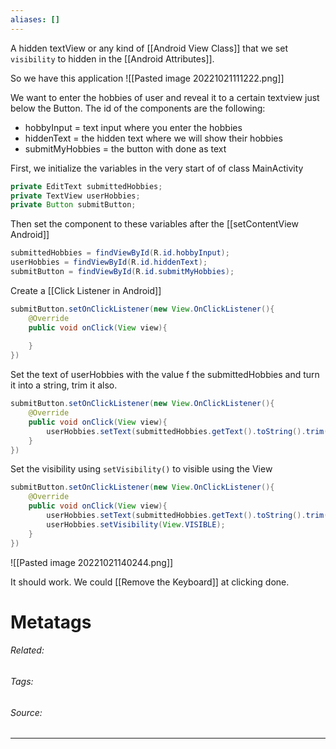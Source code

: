 ```yaml
---
aliases: []
---
```

A hidden textView or any kind of [[Android View Class]] that we set `visibility` to hidden in the [[Android Attributes]]. 

So we have this application
![[Pasted image 20221021111222.png]]

We want to enter the hobbies of user and reveal it to a certain textview just below the Button. The id of the components are the following:
- hobbyInput = text input where you enter the hobbies
- hiddenText = the hidden text where we will show their hobbies
- submitMyHobbies = the button with done as text

First, we initialize the variables in the very start of of class MainActivity
```java
private EditText submittedHobbies;  
private TextView userHobbies;  
private Button submitButton;
```

Then set the component to these variables after the [[setContentView Android]]
```java 
submittedHobbies = findViewById(R.id.hobbyInput);  
userHobbies = findViewById(R.id.hiddenText);  
submitButton = findViewById(R.id.submitMyHobbies);
```

Create a [[Click Listener in Android]]
```java
submitButton.setOnClickListener(new View.OnClickListener(){
	@Override
	public void onClick(View view){
		
	}
})
```

Set the text of userHobbies with the value f the submittedHobbies and turn it into a string, trim it also. 
```java
submitButton.setOnClickListener(new View.OnClickListener(){
	@Override
	public void onClick(View view){
		userHobbies.setText(submittedHobbies.getText().toString().trim());
	}
})
```

Set the visibility using `setVisibility()` to visible using the View
```java
submitButton.setOnClickListener(new View.OnClickListener(){
	@Override
	public void onClick(View view){
		userHobbies.setText(submittedHobbies.getText().toString().trim());
		userHobbies.setVisibility(View.VISIBLE);
	}
})
```

![[Pasted image 20221021140244.png]]

It should work. We could [[Remove the Keyboard]] at clicking done. 











# Metatags
###### Related: 
###### Tags: 
###### Source: 

---